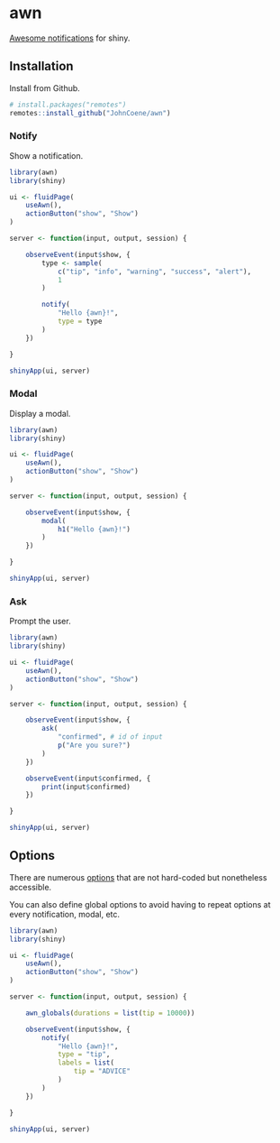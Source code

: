 <!-- badges: start -->
<!-- badges: end -->

# awn

[Awesome notifications](https://f3oall.github.io/awesome-notifications/) for shiny.

## Installation

Install from Github.

``` r
# install.packages("remotes")
remotes::install_github("JohnCoene/awn")
```

### Notify

Show a notification.

```r
library(awn)
library(shiny)

ui <- fluidPage(
	useAwn(),
	actionButton("show", "Show")
)

server <- function(input, output, session) {

	observeEvent(input$show, {
		type <- sample(
			c("tip", "info", "warning", "success", "alert"),
			1
		)

		notify(
			"Hello {awn}!",
			type = type
		)
	})

}

shinyApp(ui, server)
```

### Modal

Display a modal.

```r
library(awn)
library(shiny)

ui <- fluidPage(
	useAwn(),
	actionButton("show", "Show")
)

server <- function(input, output, session) {

	observeEvent(input$show, {
		modal(
			h1("Hello {awn}!")
		)
	})

}

shinyApp(ui, server)
```

### Ask

Prompt the user.

```r
library(awn)
library(shiny)

ui <- fluidPage(
	useAwn(),
	actionButton("show", "Show")
)

server <- function(input, output, session) {

	observeEvent(input$show, {
		ask(
			"confirmed", # id of input
			p("Are you sure?")
		)
	})

	observeEvent(input$confirmed, {
		print(input$confirmed)
	})

}

shinyApp(ui, server)
```

## Options

There are numerous [options](https://f3oall.github.io/awesome-notifications/docs/customization/) that are
not hard-coded but nonetheless accessible.

You can also define global options to avoid
having to repeat options at every notification, modal,
etc.

```r
library(awn)
library(shiny)

ui <- fluidPage(
	useAwn(),
	actionButton("show", "Show")
)

server <- function(input, output, session) {

	awn_globals(durations = list(tip = 10000))

	observeEvent(input$show, {
		notify(
			"Hello {awn}!",
			type = "tip",
			labels = list(
				tip = "ADVICE"
			)
		)
	})

}

shinyApp(ui, server)
```